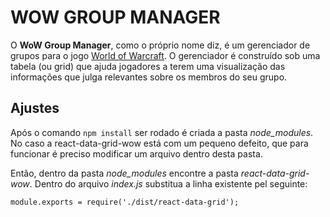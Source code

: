 # WOW GROUP MANAGER

O **WoW Group Manager**, como o próprio nome diz, é um gerenciador de grupos para o jogo [World of Warcraft](https://worldofwarcraft.com). O gerenciador é construído sob uma tabela (ou grid) que ajuda jogadores a terem uma visualização das informações que julga relevantes sobre os membros do seu grupo.

## Ajustes

Após o comando `npm install` ser rodado é criada a pasta *node_modules*. No caso a react-data-grid-wow está com um pequeno defeito, que para funcionar é preciso modificar um arquivo dentro desta pasta.

Então, dentro da pasta *node_modules* encontre a pasta *react-data-grid-wow*. Dentro do arquivo *index.js* substitua a linha existente pel seguinte:

```
module.exports = require('./dist/react-data-grid');

```
